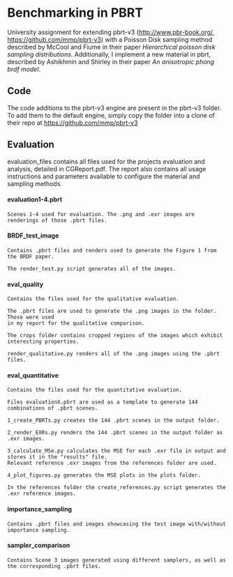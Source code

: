 # Benchmarking in PBRT

University assignment for extending pbrt-v3 (http://www.pbr-book.org/, https://github.com/mmp/pbrt-v3) with a Poisson Disk sampling method described by McCool and Fiume in their paper *Hierarchical poisson disk sampling distributions*. Additionally, I implement a new material in pbrt, described by Ashikhmin and Shirley in their paper *An anisotropic phong brdf model*.

## Code

The code additions to the pbrt-v3 engine are present in the pbrt-v3 folder. To add them to the default engine, simply copy the folder into a clone of their repo at https://github.com/mmp/pbrt-v3

## Evaluation

evaluation_files contains all files used for the projects evaluation and analysis, detailed in CGReport.pdf. The report also contains all usage instructions and parameters available to configure the material and sampling methods.

#### evaluation1-4.pbrt  

	Scenes 1-4 used for evaluation. The .png and .exr images are renderings of those .pbrt files.

#### BRDF_test_image

	Contains .pbrt files and renders used to generate the Figure 1 from the BRDF paper.

	The render_test.py script generates all of the images.

#### eval_quality

	Contains the files used for the qualitative evaluation.

	The .pbrt files are used to generate the .png images in the folder. Those were used
	in my report for the qualitative comparison.

	The crops folder contains cropped regions of the images which exhibit interesting properties.

	render_qualitative.py renders all of the .png images using the .pbrt files.

#### eval_quantitative  

	Contains the files used for the quantitative evaluation.

	Files evaluationX.pbrt are used as a template to generate 144 combinations of .pbrt scenes.

	1_create_PBRTs.py creates the 144 .pbrt scenes in the output folder.

	2_render_EXRs.py renders the 144 .pbrt scenes in the output folder as .exr images.

	3_calculate_MSe.py calculates the MSE for each .exr file in output and stores it in the "results" file.
	Relevant reference .exr images from the references folder are used.

	4_plot_figures.py generates the MSE plots in the plots folder.

	In the references folder the create_references.py script generates the .exr reference images.
					
#### importance_sampling

	Contains .pbrt files and images showcasing the test image with/without importance sampling.

#### sampler_comparison

	Contains Scene 3 images generated using different samplers, as well as the corresponding .pbrt files.
